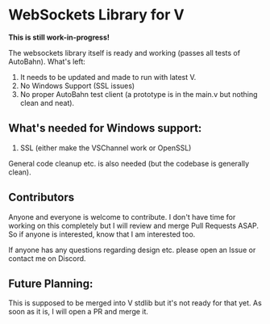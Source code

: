 # WebSockets Library for V

**This is still work-in-progress!**

The websockets library itself is ready and working (passes all tests of AutoBahn). What's left:

1. It needs to be updated and made to run with latest V.
2. No Windows Support (SSL issues)
3. No proper AutoBahn test client (a prototype is in the main.v but nothing clean and neat).

## What's needed for Windows support:

1. SSL (either make the VSChannel work or OpenSSL)

General code cleanup etc. is also needed (but the codebase is generally clean).

## Contributors

Anyone and everyone is welcome to contribute. I don't have time for working on this completely but I will review and merge Pull Requests ASAP. So if anyone is interested, know that I am interested too.

If anyone has any questions regarding design etc. please open an Issue or contact me on Discord.

## Future Planning:

This is supposed to be merged into V stdlib but it's not ready for that yet. As soon as it is, I will open a PR and merge it.
